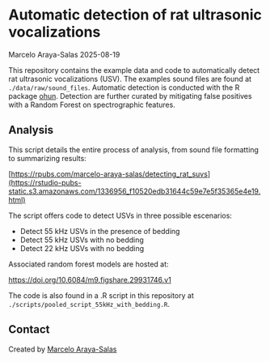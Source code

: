 Automatic detection of rat ultrasonic vocalizations
================
Marcelo Araya-Salas
2025-08-19

This repository contains the example data and code to automatically
detect rat ultrasonic vocalizations (USV). The examples sound files are
found at `./data/raw/sound_files`. Automatic detection is conducted with
the R package [ohun](https://docs.ropensci.org/ohun/). Detection are
further curated by mitigating false positives with a Random Forest on
spectrographic features.

## Analysis

This script details the entire process of analysis, from sound file
formatting to summarizing results:

[https://rpubs.com/marcelo-araya-salas/detecting_rat_suvs](https://rstudio-pubs-static.s3.amazonaws.com/1336956_f10520edb31644c59e7e5f35365e4e19.html)

The script offers code to detect USVs in three possible escenarios:

- Detect 55 kHz USVs in the presence of bedding
- Detect 55 kHz USVs with no bedding
- Detect 22 kHz USVs with no bedding

Associated random forest models are hosted at:

<https://doi.org/10.6084/m9.figshare.29931746.v1>

The code is also found in a .R script in this repository at
`./scripts/pooled_script_55kHz_with_bedding.R`.

## Contact

Created by [Marcelo Araya-Salas](https://marce10.github.io/)

